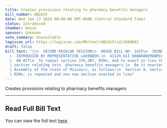 ```yaml
---
title: Creates provisions relating to pharmacy benefits managers
bill_number: HB2425
date: Wed Jan 17 2024 00:00:00 GMT-0600 (Central Standard Time)
status: Introduced
chamber: House
sponsor: Unknown
vote_summary: Unavailable
legiscan_url: https://legiscan.com/MO/text/HB2425/id/2888042
draft: false
bill_text: "|\n  SECOND REGULAR SESSION\n  HOUSE BILL NO. 2425\n  102ND GENERAL ASSEMBLY\n\
  \  INTRODUCED BY REPRESENTATIVE LAVENDER.\n  4112H.01I DANARADEMANMILLER,ChiefClerk\n\
  \  AN ACT\n  To repeal section 376.387, RSMo, and to enact in lieu thereof one new\
  \ section relating to\n  pharmacy benefits managers.\n  Be it enacted by the General\
  \ Assembly of the state of Missouri, as follows:\n  Section A. Section 376.387,\
  \ RSMo, is repealed and one new section enacted in lieu"
---
```

Creates provisions relating to pharmacy benefits managers

---

## Read Full Bill Text

You can view the full text [here](https://legiscan.com/MO/text/HB2425/id/2888042).
